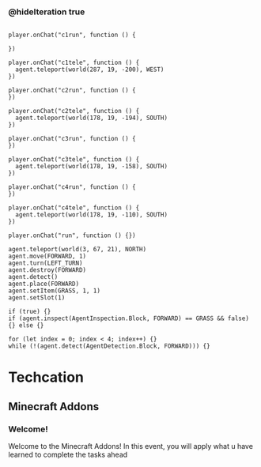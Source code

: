 
### @hideIteration true 

<!-- block combinations that will show up by default in their workspace -->
```template

player.onChat("c1run", function () {

})

player.onChat("c1tele", function () {
  agent.teleport(world(287, 19, -200), WEST)
})

player.onChat("c2run", function () {
})

player.onChat("c2tele", function () {
  agent.teleport(world(178, 19, -194), SOUTH)
})

player.onChat("c3run", function () {
})

player.onChat("c3tele", function () {
  agent.teleport(world(178, 19, -158), SOUTH)
})

player.onChat("c4run", function () {
})

player.onChat("c4tele", function () {
  agent.teleport(world(178, 19, -110), SOUTH)
})

```

<!-- blocks you want available to players, based on js code -->
```blocks
player.onChat("run", function () {})

agent.teleport(world(3, 67, 21), NORTH)
agent.move(FORWARD, 1)
agent.turn(LEFT_TURN)
agent.destroy(FORWARD)
agent.detect()
agent.place(FORWARD)
agent.setItem(GRASS, 1, 1)
agent.setSlot(1)

if (true) {}
if (agent.inspect(AgentInspection.Block, FORWARD) == GRASS && false) {} else {}

for (let index = 0; index < 4; index++) {}
while (!(agent.detect(AgentDetection.Block, FORWARD))) {}

```

# Techcation
## Minecraft Addons
### Welcome!

Welcome to the Minecraft Addons! In this event, you will apply what u have learned to complete the tasks ahead


